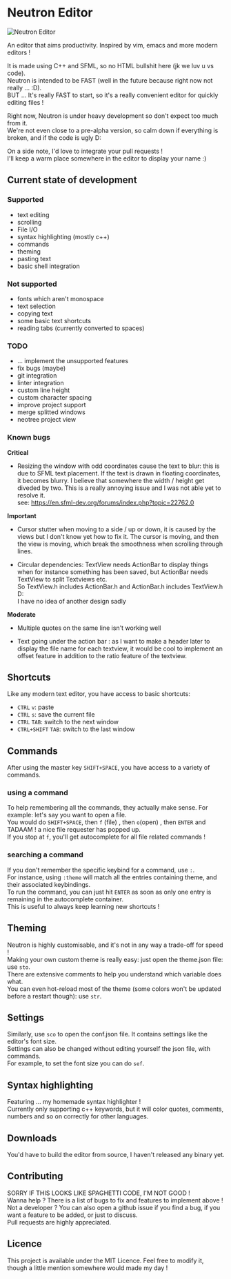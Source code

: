 # Neutron Editor

![Neutron Editor](https://i.imgur.com/u2d4WJG.png)

An editor that aims productivity.
Inspired by vim, emacs and more modern editors !

It is made using C++ and SFML, so no HTML bullshit here (jk we luv u vs code).  
Neutron is intended to be FAST (well in the future because right now not really ... :D).  
BUT ... It's really FAST to start, so it's a really convenient editor for quickly editing files !

Right now, Neutron is under heavy development so don't expect too much from it.  
We're not even close to a pre-alpha version, so calm down if everything is broken, and if the code is ugly D:

On a side note, I'd love to integrate your pull requests !  
I'll keep a warm place somewhere in the editor to display your name :)

## Current state of development

### Supported
	
- text editing
- scrolling
- File I/O
- syntax highlighting (mostly c++)
- commands
- theming
- pasting text
- basic shell integration

### Not supported

- fonts which aren't monospace
- text selection
- copying text
- some basic text shortcuts
- reading tabs (currently converted to spaces)

### TODO
	
- ... implement the unsupported features
- fix bugs (maybe)
- git integration
- linter integration
- custom line height
- custom character spacing
- improve project support
- merge splitted windows
- neotree project view

### Known bugs	

**Critical**

- Resizing the window with odd coordinates cause the text to blur: this is due to SFML text placement.
If the text is drawn in floating coordinates, it becomes blurry. I believe that somewhere the width / height get diveded by two.
This is a really annoying issue and I was not able yet to resolve it.  
see: https://en.sfml-dev.org/forums/index.php?topic=22762.0

**Important**

- Cursor stutter when moving to a side / up or down, it is caused by the views but I don't know yet how to fix it.
The cursor is moving, and then the view is moving, which break the smoothness when scrolling through lines.

- Circular dependencies: TextView needs ActionBar to display things when for instance something has been saved, but ActionBar needs TextView to split Textviews etc.  
So TextView.h includes ActionBar.h and ActionBar.h includes TextView.h D:  
I have no idea of  another design sadly

**Moderate**

- Multiple quotes on the same line isn't working well

- Text going under the action bar : as I want to make a header later to display the file name for each textview, it would be cool to implement an offset feature in addition to the ratio feature of the textview.

## Shortcuts

Like any modern text editor, you have access to basic shortcuts:

- `CTRL` `v`: paste
- `CTRL` `s`: save the current file
- `CTRL` `TAB`: switch to the next window
- `CTRL+SHIFT` `TAB`: switch to the last window

## Commands

After using the master key `SHIFT+SPACE`, you have access to a variety of commands.

### using a command

To help remembering all the commands, they actually make sense.
For example: let's say you want to open a file.  
You would do `SHIFT+SPACE`, then `f` (file) , then `o`(open) , then `ENTER` and TADAAM ! a nice file requester has popped up.  
If you stop at `f`, you'll get autocomplete for all file related commands !

### searching a command

If you don't remember the specific keybind for a command, use `:`.  
For instance, using `:theme` will match all the entries containing theme, and their associated keybindings.  
To run the command, you can just hit `ENTER` as soon as only one entry is remaining in the autocomplete container.  
This is useful to always keep learning new shortcuts !

## Theming

Neutron is highly customisable, and it's not in any way a trade-off for speed !  
Making your own custom theme is really easy: just open the theme.json file: use `sto`.  
There are extensive comments to help you understand which variable does what.  
You can even hot-reload most of the theme (some colors won't be updated before a restart though): use `str`.

## Settings

Similarly, use `sco` to open the conf.json file. It contains settings like the editor's font size.  
Settings can also be changed without editing yourself the json file, with commands.  
For example, to set the font size you can do `sef`.

## Syntax highlighting

Featuring ... my homemade syntax highlighter !  
Currently only supporting c++ keywords, but it will color quotes, comments, numbers and so on correctly for other languages.

## Downloads

You'd have to build the editor from source, I haven't released any binary yet.

## Contributing

SORRY IF THIS LOOKS LIKE SPAGHETTI CODE, I'M NOT GOOD !  
Wanna help ? There is a list of bugs to fix and features to implement above !  
Not a developer ? You can also open a github issue if you find a bug, if you want a feature to be added, or just to discuss.  
Pull requests are highly appreciated.

## Licence

This project is available under the MIT Licence. Feel free to modify it, though a little mention somewhere would made my day !
